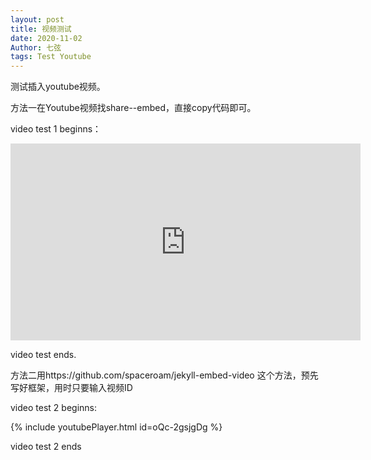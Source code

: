 ```yaml
---
layout: post
title: 视频测试
date: 2020-11-02
Author: 七弦
tags: Test Youtube
---
```


测试插入youtube视频。

方法一在Youtube视频找share--embed，直接copy代码即可。
    
video test 1 beginns： 
   
<iframe width="560" height="315" src="https://www.youtube.com/embed/bty7LHm14CA" frameborder="0" allow="accelerometer; autoplay; clipboard-write; encrypted-media; gyroscope; picture-in-picture" allowfullscreen></iframe>
   
   video test ends. 
   
方法二用https://github.com/spaceroam/jekyll-embed-video 这个方法，预先写好框架，用时只要输入视频ID

video test 2 beginns:

{% include youtubePlayer.html id=oQc-2gsjgDg %}

video test 2 ends
